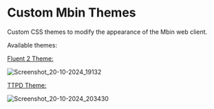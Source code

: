# Custom Mbin Themes
Custom CSS themes to modify the appearance of the Mbin web client.

Available themes: 

[Fluent 2 Theme:](https://github.com/AndrewMathis13/custom-mbin-themes/tree/main/fluent-2-style)

![Screenshot_20-10-2024_19132](https://github.com/user-attachments/assets/1634ee4c-466f-4855-97ec-c69cdb0709e8)



[TTPD Theme:](https://github.com/AndrewMathis13/custom-mbin-themes/tree/main/ttpd-style)

![Screenshot_20-10-2024_203430](https://github.com/user-attachments/assets/73b8bc2b-abf4-4cce-9128-66057d2060c2)
